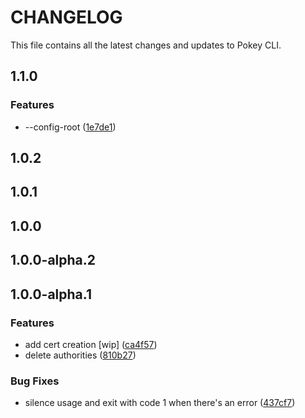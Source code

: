 # CHANGELOG

This file contains all the latest changes and updates to Pokey CLI.

## 1.1.0

### Features

- --config-root ([1e7de1](https://github.com/krystal/pokey-cli/commit/1e7de12943d8cac3a46e5b58dd9434d312e04bb4))

## 1.0.2

## 1.0.1

## 1.0.0

## 1.0.0-alpha.2

## 1.0.0-alpha.1

### Features

- add cert creation [wip] ([ca4f57](https://github.com/krystal/pokey-cli/commit/ca4f57ed147b1f96cb93edb891adcfe66cbbf0f4))
- delete authorities ([810b27](https://github.com/krystal/pokey-cli/commit/810b27634ff845c0c72bf572c16c37052404e208))

### Bug Fixes

- silence usage and exit with code 1 when there's an error ([437cf7](https://github.com/krystal/pokey-cli/commit/437cf7934a265f9fea664ad3ffda8c3a309d52c0))
